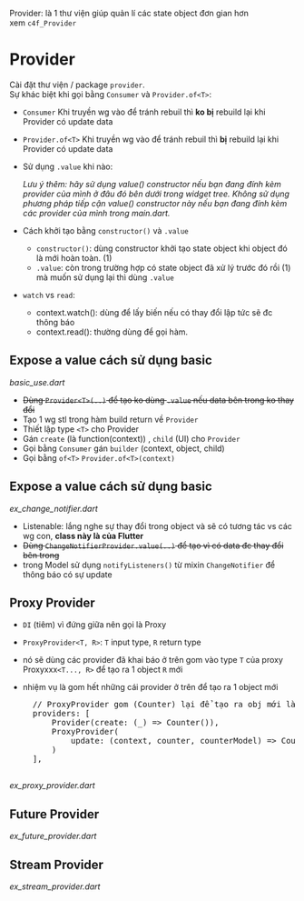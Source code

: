 Provider: là 1 thư viện giúp quản lí các state object đơn gian hơn
</br>
xem `c4f_Provider`
</br>


<h1>Provider</h1>

Cài đặt thư viện / package `provider`.</br>
Sự khác biệt khi gọi bằng `Consumer` và `Provider.of<T>`:
- `Consumer` Khi truyền wg vào để tránh rebuil thì <b>ko bị</b> rebuild lại khi Provider có update data
- `Provider.of<T>` Khi truyền wg vào để tránh rebuil thì <b>bị</b> rebuild lại khi Provider có update data
- Sử dụng `.value` khi nào:

	<i>Lưu ý thêm: hãy sử dụng value() constructor nếu bạn đang đính kèm provider của mình ở đâu đó bên dưới trong widget tree. Không sử dụng phương pháp tiếp cận value() constructor này nếu bạn đang đính kèm các provider của mình trong  main.dart.‌‌</i>
- Cách khởi tạo bằng `constructor()` và `.value`
  -  `constructor()`: dùng constructor khởi tạo state object khi object đó là mới hoàn toàn. (1) 
  -  `.value`: còn trong trường hợp có state object đã xử lý trước đó rồi (1) mà muốn sử dụng lại thì dùng `.value`
- `watch` vs `read`:
	- context.watch<CounterSign>(): dùng để lấy biến nếu có thay đổi lập tức sẽ đc thông báo
	- context.read<CounterSign>(): thường dùng để gọi hàm.
<h2>Expose a value cách sử dụng basic</h2>

<i>basic_use.dart</i>

- <s>Dùng `Provider<T>(..)` để tạo ko dùng `.value` nếu data bên trong ko thay đổi</s>
- Tạo 1 wg stl trong hàm build return về `Provider`
- Thiết lập type `<T>` cho Provider
- Gán `create` (là function(context)) , `child` (UI) cho `Provider`
- Gọi bằng `Consumer` gán `builder` (context, object, child)
- Gọi bằng `of<T>` `Provider.of<T>(context)`

<h2>Expose a value cách sử dụng basic</h2>

<i>ex_change_notifier.dart</i>

- Listenable: lắng nghe sự thay đổi trong object và sẽ có tương tác vs các wg con, <b>class này là của Flutter</b>
- <s>Dùng `ChangeNotifierProvider.value(..)` để tạo vì có data đc thay đổi bên trong</s>
- trong Model sử dụng `notifyListeners()` từ mixin `ChangeNotifier` để thông báo có sự update

<h2>Proxy Provider</h2>

- `DI` (tiêm) vì đứng giữa nên gọi là Proxy
- `ProxyProvider<T, R>`: `T` input type, `R` return type
- nó sẽ dùng các provider đã khai báo ở trên gom vào type `T` của proxy Proxyxxx`<T..., R>` để tạo ra 1 object `R` mới 
- nhiệm vụ là gom hết những cái provider ở trên để tạo ra 1 object mới

	<pre>
	// ProxyProvider gom (Counter) lại để tạo ra obj mới là CounterSerice
	providers: [
		Provider<Counter>(create: (_) => Counter()),
		ProxyProvider<Counter, CounterSerice>(
			update: (context, counter, counterModel) => CounterSerice(counter),
		)
	],
	</pre>

<i>ex_proxy_provider.dart</i>


<h2>Future Provider</h2>

<i>ex_future_provider.dart</i>

<h2>Stream Provider</h2>

<i>ex_stream_provider.dart</i>
